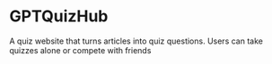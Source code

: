 # GPTQuizHub
A quiz website that turns articles into quiz questions. Users can take quizzes alone or compete with friends
